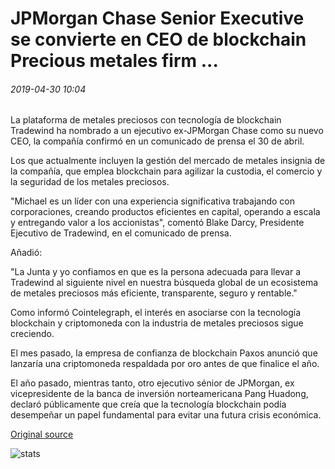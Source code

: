 # JPMorgan Chase Senior Executive se convierte en CEO de blockchain Precious metales firm ...

###### 2019-04-30 10:04

La plataforma de metales preciosos con tecnología de blockchain Tradewind ha nombrado a un ejecutivo ex-JPMorgan Chase como su nuevo CEO, la compañía confirmó en un comunicado de prensa el 30 de abril.

Los que actualmente incluyen la gestión del mercado de metales insignia de la compañía, que emplea blockchain para agilizar la custodia, el comercio y la seguridad de los metales preciosos.

"Michael es un líder con una experiencia significativa trabajando con corporaciones, creando productos eficientes en capital, operando a escala y entregando valor a los accionistas", comentó Blake Darcy, Presidente Ejecutivo de Tradewind, en el comunicado de prensa.

Añadió:

"La Junta y yo confiamos en que es la persona adecuada para llevar a Tradewind al siguiente nivel en nuestra búsqueda global de un ecosistema de metales preciosos más eficiente, transparente, seguro y rentable."

Como informó Cointelegraph, el interés en asociarse con la tecnología blockchain y criptomoneda con la industria de metales preciosos sigue creciendo.

El mes pasado, la empresa de confianza de blockchain Paxos anunció que lanzaría una criptomoneda respaldada por oro antes de que finalice el año.

El año pasado, mientras tanto, otro ejecutivo sénior de JPMorgan, ex vicepresidente de la banca de inversión norteamericana Pang Huadong, declaró públicamente que creía que la tecnología blockchain podía desempeñar un papel fundamental para evitar una futura crisis económica.

[Original source](https://cointelegraph.com/news/jpmorgan-chase-senior-executive-becomes-ceo-of-blockchain-precious-metals-firm)

![stats](https://c.statcounter.com/11760860/0/a89fa40b/1/ "stats")